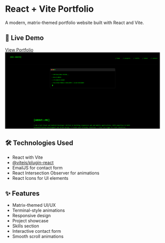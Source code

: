 # React + Vite Portfolio

A modern, matrix-themed portfolio website built with React and Vite.

## 🔗 Live Demo

[View Portfolio](https://rohith-portfolio14.netlify.app/)
![Portfolio Screenshot](/image.png)

## 🛠️ Technologies Used

- React with Vite
- [@vitejs/plugin-react](https://github.com/vitejs/vite-plugin-react/blob/main/packages/plugin-react/README.md)
- EmailJS for contact form
- React Intersection Observer for animations
- React Icons for UI elements

## ✨ Features

- Matrix-themed UI/UX
- Terminal-style animations
- Responsive design
- Project showcase
- Skills section
- Interactive contact form
- Smooth scroll animations
